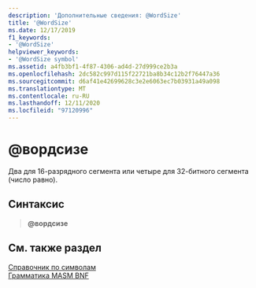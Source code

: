 ```yaml
---
description: 'Дополнительные сведения: @WordSize'
title: '@WordSize'
ms.date: 12/17/2019
f1_keywords:
- '@WordSize'
helpviewer_keywords:
- '@WordSize symbol'
ms.assetid: a4fb3bf1-4f87-4306-ad4d-27d999ce2b3a
ms.openlocfilehash: 2dc582c997d115f22721ba8b34c12b2f76447a36
ms.sourcegitcommit: d6af41e42699628c3e2e6063ec7b03931a49a098
ms.translationtype: MT
ms.contentlocale: ru-RU
ms.lasthandoff: 12/11/2020
ms.locfileid: "97120996"
---
```

# <a name="wordsize"></a>\@вордсизе

Два для 16-разрядного сегмента или четыре для 32-битного сегмента (число равно).

## <a name="syntax"></a>Синтаксис

> **\@вордсизе**

## <a name="see-also"></a>См. также раздел

[Справочник по символам](symbols-reference.md)\
[Грамматика MASM BNF](masm-bnf-grammar.md)

